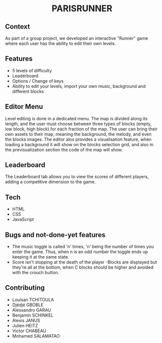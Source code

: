 # <p align="center">PARISRUNNER</p>

## Context

As part of a group project, we developed an interactive "Runner" game where each user has the ability to edit their own levels.

## Features

- 5 levels of difficulty
- Leaderboard
- Options / Change of keys
- Ability to edit your levels, import your own music, background and different blocks

## Editor Menu

Level editing is done in a dedicated menu. The map is divided along its length, and the user must choose between three types of blocks (empty, low block, high block) for each fraction of the map. The user can bring their own assets to their map, meaning the background, the melody, and even the blocks images.
The editor alos provides a visualisation feature, when loading a background it will show on the blocks selection grid, and also in the previsualization section the code of the map will show.

## Leaderboard

The Leaderboard tab allows you to view the scores of different players, adding a competitive dimension to the game.

## Tech

- HTML
- CSS
- JavaScript

## Bugs and not-done-yet features

- The music toggle is called 'n' times, 'n' being the number of times you enter the game. Thus, when n is an odd number the toggle ends up keeping it at the same state.
- Score isn't stopping at the death of the player
-Blocks are displayed but they're all at the bottom, when C blocks should be higher and avoided with the crouch button.

## Contributing

- Louisan TCHITOULA
- Djédjé GBOBLE
- Alessandro GARAU
- Benjamin SCHINKEL
- Alexis JANUS
- Julien HEITZ
- Victor CHABEAU
- Mohamed SALAMATAO
